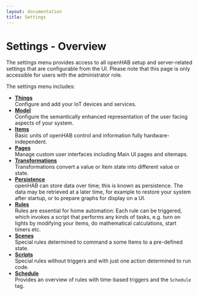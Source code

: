 ```yaml
---
layout: documentation
title: Settings
---
```


# Settings - Overview

<!-- START MAINUI SIDEBAR DOC - DO NOT REMOVE -->
The settings menu provides access to all openHAB setup and server-related settings that are configurable from the UI.
Please note that this page is only accessible for users with the administrator role.

The settings menu includes:

- [**Things**](things.html)<br>
  Configure and add your IoT devices and services.
- [**Model**](model.html)<br>
  Configure the semantically enhanced representation of the user facing aspects of your system.
- [**Items**](items.html)<br>
  Basic units of openHAB control and information fully hardware-independent.
- [**Pages**](pages.html)<br>
  Manage custom user interfaces including Main UI pages and sitemaps.
- [**Transformations**](transformations.html)<br>
  Transformations convert a value or Item state into different value or state.
- [**Persistence**](persistence.html)<br>
  openHAB can store data over time; this is known as persistence.
  The data may be retrieved at a later time, for example to restore your system after startup, or to prepare graphs for display on a UI.
- [**Rules**](rules.html)<br>
  Rules are essential for home automation:
  Each rule can be triggered, which invokes a script that performs any kinds of tasks, e.g. turn on lights by modifying your items, do mathematical calculations, start timers etc.
- [**Scenes**](scenes.html)<br>
  Special rules determined to command a some Items to a pre-defined state.
- [**Scripts**](scrips.html)<br>
  Special rules without triggers and with just one action determined to run code.
- [**Schedule**](schedule.html)<br>
  Provides an overview of rules with time-based triggers and the `Schedule` tag.
<!-- END MAINUI SIDEBAR DOC - DO NOT REMOVE -->
